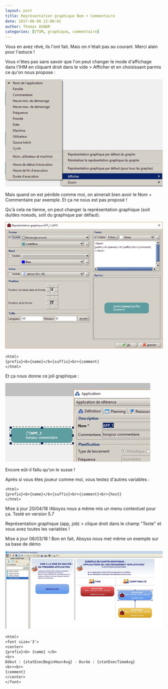 ```yaml
---
layout: post
title: Représentation graphique Nom + Commentaire
date: 2017-08-08 22:00:01
author: Thomas ASNAR
categories: [VTOM, graphique, commentaire]
---
```

Vous en avez rêvé, ils l'ont fait. Mais on n'était pas au courant. Merci alain pour l'astuce !

Vous n'êtes pas sans savoir que l'on peut changer le mode d'affichage dans l'IHM en cliquant droit dans le vide > Afficher et en choisissant parmis ce qu'on nous propose :

![VTOM IHM Afficher](/wp-content/uploads/vtom_ihm_afficher.jpg)

Mais quand on est pénible comme moi, on aimerait bien avoir le Nom + Commentaire par exemple. Et ça ne nous est pas proposé ! 

Qu'à cela ne tienne, on peut changer la représentation graphique (soit du/des noeuds, soit du graphique par défaut).

![VTOM IHM Représentation Graphique](/wp-content/uploads/vtom_ihm_representation_graphique.jpg)

```
<html>
{prefix}<b>{name}</b>{suffix}<br>{comment}
</html>
```

Et ça nous donne ce joli graphique :

![VTOM IHM Afficher Commentaire](/wp-content/uploads/vtom_ihm_afficher_commentaire.jpg)

Encore eût-il fallu qu'on le susse !

Après si vous êtes joueur comme moi, vous testez d'autres variables :

```
<html>
{prefix}<b>{name}</b>{suffix}<br>{comment}<br>{host}
</html>
```

Mise à jour 20/04/18 !Absyss nous a même mis un menu contextuel pour ça.
Testé en version 5.7

Représentation graphique (app, job) > clique droit dans le champ "Texte" et vous avez toutes les variables !

Mise à jour 06/03/18 ! Bon en fait, Absyss nous met même un exemple sur sa base de démo

![VTOM IHM Base de démo Absyss](/wp-content/uploads/vtom_ihm_base_demo.jpg)

```
<html>
<font size='3'>
<center>
{prefix}<b> {name} </b>
<br>
Début : {statExecBeginHourAvg} - Durée : {statExecTimeAvg}
<br><br>
{comment}
</center>
</font>
```


